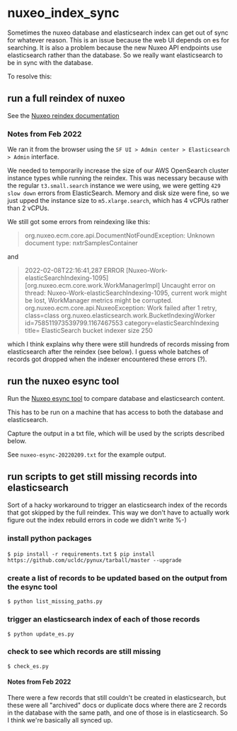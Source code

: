 # nuxeo_index_sync

Sometimes the nuxeo database and elasticsearch index can get out of sync for whatever reason. This is an issue because the web UI depends on es for searching. It is also a problem because the new Nuxeo API endpoints use elasticsearch rather than the database. So we really want elasticsearch to be in sync with the database.

To resolve this:

## run a full reindex of nuxeo 
See the [Nuxeo reindex documentation](https://doc.nuxeo.com/nxdoc/elasticsearch-setup/#rebuilding-the-repository-index)

### Notes from Feb 2022

We ran it from the browser using the `SF UI > Admin center > Elasticsearch > Admin` interface.

We needed to temporarily increase the size of our AWS OpenSearch cluster instance types while running the reindex. This was necessary because with the regular `t3.small.search` instance we were using, we were getting `429 slow down` errors from ElasticSearch. Memory and disk size were fine, so we just upped the instance size to `m5.xlarge.search`, which has 4 vCPUs rather than 2 vCPUs.

We still got some errors from reindexing like this:

> org.nuxeo.ecm.core.api.DocumentNotFoundException: Unknown document type: nxtrSamplesContainer

and 

> 2022-02-08T22:16:41,287 ERROR [Nuxeo-Work-elasticSearchIndexing-1095] [org.nuxeo.ecm.core.work.WorkManagerImpl] Uncaught error on thread: Nuxeo-Work-elasticSearchIndexing-1095, current work might be lost, WorkManager metrics might be corrupted.
org.nuxeo.ecm.core.api.NuxeoException: Work failed after 1 retry, class=class org.nuxeo.elasticsearch.work.BucketIndexingWorker id=758511973539799.1167467553 category=elasticSearchIndexing title= ElasticSearch bucket indexer size 250

which I think explains why there were still hundreds of records missing from elasticsearch after the reindex (see below). I guess whole batches of records got dropped when the indexer encountered these errors (?).


## run the nuxeo esync tool

Run the [Nuxeo esync tool](https://github.com/nuxeo/esync) to compare database and elasticsearch content.

This has to be run on a machine that has access to both the database and elasticsearch.

Capture the output in a txt file, which will be used by the scripts described below.

See `nuxeo-esync-20220209.txt` for the example output.

## run scripts to get still missing records into elasticsearch

Sort of a hacky workaround to trigger an elasticsearch index of the records that got skipped by the full reindex. This way we don't have to actually work figure out the index rebuild errors in code we didn't write %-)

### install python packages

`$ pip install -r requirements.txt`
`$ pip install https://github.com/ucldc/pynux/tarball/master --upgrade`

### create a list of records to be updated based on the output from the esync tool

`$ python list_missing_paths.py`

### trigger an elasticsearch index of each of those records

`$ python update_es.py`

### check to see which records are still missing

`$ check_es.py`

#### Notes from Feb 2022

There were a few records that still couldn't be created in elasticsearch, but these were all "archived" docs or duplicate docs where there are 2 records in the database with the same path, and one of those is in elasticsearch. So I think we're basically all synced up.
